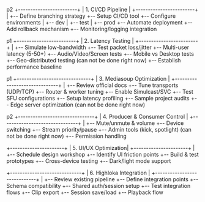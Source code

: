 p2
+------------------------+
| 1. CI/CD Pipeline      |
+------------------------+
        |
        +-- Define branching strategy
        +-- Setup CI/CD tool
        +-- Configure environments
        |     +-- dev
        |     +-- test
        |     +-- prod
        +-- Automate deployment
        +-- Add rollback mechanism
        +-- Monitoring/logging integration

p1
+------------------------+
| 2. Latency Testing     |
+------------------------+
        |
        +-- Simulate low-bandwidth
        +-- Test packet loss/jitter
        +-- Multi-user latency (5-50+)
        +-- Audio/Video/Screen tests
        +-- Mobile vs Desktop tests
        +-- Geo-distributed testing (can not be done right now)
        +-- Establish performance baseline 

p1
+------------------------------+
| 3. Mediasoup Optimization    |
+------------------------------+
        |
        +-- Review official docs
        +-- Tune transports (UDP/TCP)
        +-- Router & worker tuning
        +-- Enable Simulcast/SVC
        +-- Test SFU configurations
        +-- Setup latency profiling
        +-- Sample project audits
        +-- Edge server optimization (can not be done right now)

p2
+-------------------------------+
| 4. Producer & Consumer Control |
+-------------------------------+
        |
        +-- Mute/unmute & volume
        +-- Device switching
        +-- Stream priority/pause
        +-- Admin tools (kick, spotlight) (can not be done right now)
        +-- Permission handling

+----------------------+
| 5. UI/UX Optimization|
+----------------------+
        |
        +-- Schedule design workshop
        +-- Identify UI friction points
        +-- Build & test prototypes
        +-- Cross-device testing
        +-- Dark/light mode support

+-----------------------------+
| 6. Highloka Integration     |
+-----------------------------+
        |
        +-- Review existing pipeline
        +-- Define integration points
        +-- Schema compatibility
        +-- Shared auth/session setup
        +-- Test integration flows
              +-- Clip export
              +-- Session save/load
              +-- Playback flow
